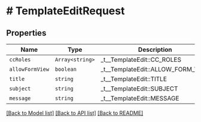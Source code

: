 # # TemplateEditRequest



## Properties

Name | Type | Description | Notes
------------ | ------------- | ------------- | -------------
| `ccRoles` | ```Array<string>``` |  _t__TemplateEdit::CC_ROLES  |  |
| `allowFormView` | ```boolean``` |  _t__TemplateEdit::ALLOW_FORM_VIEW  |  |
| `title` | ```string``` |  _t__TemplateEdit::TITLE  |  |
| `subject` | ```string``` |  _t__TemplateEdit::SUBJECT  |  |
| `message` | ```string``` |  _t__TemplateEdit::MESSAGE  |  |

[[Back to Model list]](../../README.md#models) [[Back to API list]](../../README.md#endpoints) [[Back to README]](../../README.md)
